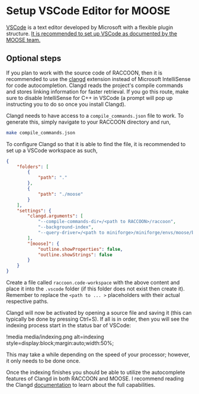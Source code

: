 # Setup VSCode Editor for MOOSE

[VSCode](https://code.visualstudio.com/) is a text editor developed by Microsoft with a flexible plugin structure. [It is recommended to set up VSCode as documented by the MOOSE team.](https://mooseframework.inl.gov/help/development/VSCode.html)

## Optional steps

If you plan to work with the source code of RACCOON, then it is recommended to use the [clangd](https://marketplace.visualstudio.com/items?itemName=llvm-vs-code-extensions.vscode-clangd) extension instead of Microsoft IntelliSense for code autocompletion. Clangd reads the project's compile commands and stores linking information for faster retrieval. If you go this route, make sure to disable IntelliSense for C++ in VSCode (a prompt will pop up instructing you to do so once you install Clangd).

Clangd needs to have access to a `compile_commands.json` file to work. To generate this, simply navigate to your RACCOON directory and run,

``` bash
make compile_commands.json
```

To configure Clangd so that it is able to find the file, it is recommended to set up a VSCode workspace as such,

```JSON
{
    "folders": [
        {
            "path": "."
        },
        {
            "path": "./moose"
        }
    ],
    "settings": {
        "clangd.arguments": [
            "--compile-commands-dir=/<path to RACCOON>/raccoon",
            "--background-index",
            "--query-driver=/<path to miniforge>/miniforge/envs/moose/bin/mpicxx"
        ],
        "[moose]": {
            "outline.showProperties": false,
            "outline.showStrings": false
        }
    }
}
```

Create a file called `raccoon.code-workspace` with the above content and place it into the `.vscode` folder (if this folder does not exist then create it). Remember to replace the `<path to ... >` placeholders with their actual respective paths.

Clangd will now be activated by opening a source file and saving it (this can typically be done by pressing Ctrl+S). If all is in order, then you will see the indexing process start in the status bar of VSCode:

!media media/indexing.png alt=indexing style=display:block;margin:auto;width:50%;

This may take a while depending on the speed of your processor; however, it only needs to be done once.

Once the indexing finishes you should be able to utilize the autocomplete features of Clangd in both RACCOON and MOOSE. I recommend reading the Clangd [documentation](https://marketplace.visualstudio.com/items?itemName=llvm-vs-code-extensions.vscode-clangd) to learn about the full capabilities.
